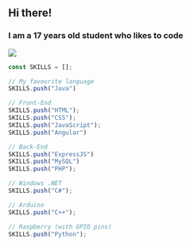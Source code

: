 ## Hi there!
### I am a 17 years old student who likes to code
![](https://github.com/Jupiter79/Jupiter79/blob/main/back_vid.gif?raw=true)
```js
const SKILLS = [];

// My favourite language
SKILLS.push("Java")

// Front-End
SKILLS.push("HTML");
SKILLS.push("CSS");
SKILLS.push("JavaScript");
SKILLS.push("Angular")

// Back-End
SKILLS.push("ExpressJS")
SKILLS.push("MySQL")
SKILLS.push("PHP");

// Windows .NET
SKILLS.push("C#");

// Arduino
SKILLS.push("C++");

// Raspberry (with GPIO pins)
SKILLS.push("Python");
```
